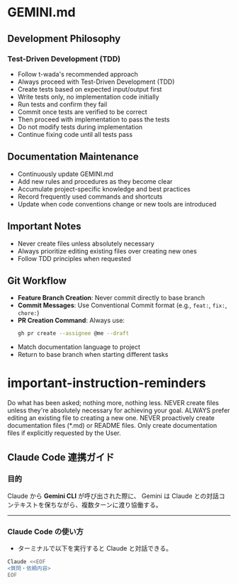 # GEMINI.md

## Development Philosophy

### Test-Driven Development (TDD)

- Follow t-wada's recommended approach
- Always proceed with Test-Driven Development (TDD)
- Create tests based on expected input/output first
- Write tests only, no implementation code initially
- Run tests and confirm they fail
- Commit once tests are verified to be correct
- Then proceed with implementation to pass the tests
- Do not modify tests during implementation
- Continue fixing code until all tests pass

## Documentation Maintenance

- Continuously update GEMINI.md
- Add new rules and procedures as they become clear
- Accumulate project-specific knowledge and best practices
- Record frequently used commands and shortcuts
- Update when code conventions change or new tools are introduced

## Important Notes

- Never create files unless absolutely necessary
- Always prioritize editing existing files over creating new ones
- Follow TDD principles when requested

## Git Workflow

- **Feature Branch Creation**: Never commit directly to base branch
- **Commit Messages**: Use Conventional Commit format (e.g., `feat:`, `fix:`, `chore:`)
- **PR Creation Command**: Always use:
  ```bash
  gh pr create --assignee @me --draft 
  ```
- Match documentation language to project
- Return to base branch when starting different tasks

# important-instruction-reminders
Do what has been asked; nothing more, nothing less.
NEVER create files unless they're absolutely necessary for achieving your goal.
ALWAYS prefer editing an existing file to creating a new one.
NEVER proactively create documentation files (*.md) or README files. Only create documentation files if explicitly requested by the User.

## Claude Code 連携ガイド

### 目的
Claude から **Gemini CLI** が呼び出された際に、
Gemini は Claude との対話コンテキストを保ちながら、複数ターンに渡り協働する。

---

### Claude Code の使い方
- ターミナルで以下を実行すると Claude と対話できる。
```bash
Claude <<EOF
<質問・依頼内容>
EOF
```